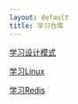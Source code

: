 ```yaml
---
layout: default
title: 学习仓库
---
```


[学习设计模式](StudyDesignPattern/index.md)

[学习Linux](StudyLinux/index.md)

[学习Redis](StudyRedis/index.md)